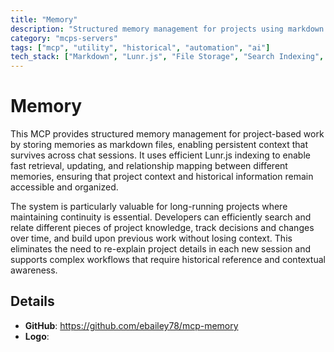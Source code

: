 ```yaml
---
title: "Memory"
description: "Structured memory management for projects using markdown file storage and Lunr.js indexing to maintain persistent context across chat sessions."
category: "mcps-servers"
tags: ["mcp", "utility", "historical", "automation", "ai"]
tech_stack: ["Markdown", "Lunr.js", "File Storage", "Search Indexing", "Context Management"]
---
```


# Memory

This MCP provides structured memory management for project-based work by storing memories as markdown files, enabling persistent context that survives across chat sessions. It uses efficient Lunr.js indexing to enable fast retrieval, updating, and relationship mapping between different memories, ensuring that project context and historical information remain accessible and organized.

The system is particularly valuable for long-running projects where maintaining continuity is essential. Developers can efficiently search and relate different pieces of project knowledge, track decisions and changes over time, and build upon previous work without losing context. This eliminates the need to re-explain project details in each new session and supports complex workflows that require historical reference and contextual awareness.

## Details

- **GitHub**: https://github.com/ebailey78/mcp-memory
- **Logo**: 
